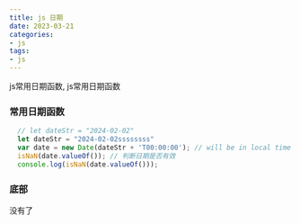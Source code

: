 ```yaml
---
title: js 日期
date: 2023-03-21
categories: 
- js
tags:
- js
---
```


js常用日期函数, js常用日期函数

<!-- more -->

<!-- more -->

### 常用日期函数

```js
  // let dateStr = "2024-02-02"
  let dateStr = "2024-02-02ssssssss"
  var date = new Date(dateStr + 'T00:00:00'); // will be in local time
  isNaN(date.valueOf()); // 判断日期是否有效
  console.log(isNaN(date.valueOf()));
```





### 底部

没有了





















